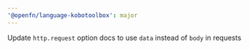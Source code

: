 ```yaml
---
'@openfn/language-kobotoolbox': major
---
```


Update `http.request` option docs to use `data` instead of `body` in requests
